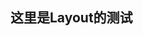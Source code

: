 ## 这里是Layout的测试
<script setup lang="ts">

import demo1 from './demo1.vue'
import preview from '../../../src/components/preview.vue'
</script>



<demo1/>